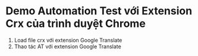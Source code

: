 # Demo Automation Test với Extension Crx của trình duyệt Chrome
1. Load file crx với extension Google Translate
2. Thao tác AT với extension Google Translate

